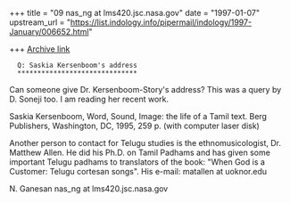 +++
title = "09 nas_ng at lms420.jsc.nasa.gov"
date = "1997-01-07"
upstream_url = "https://list.indology.info/pipermail/indology/1997-January/006652.html"

+++
[Archive link](https://list.indology.info/pipermail/indology/1997-January/006652.html)


      Q: Saskia Kersenboom's address
      ******************************

Can someone give Dr. Kersenboom-Story's address? This was a query
by D. Soneji too. I am reading her recent work.

Saskia Kersenboom, Word, Sound, Image: the life of a Tamil text.
Berg Publishers, Washington, DC, 1995, 259 p. (with computer
laser disk)

Another person to contact for Telugu studies is the 
ethnomusicologist, Dr. Matthew Allen. He did his Ph.D.
on Tamil Padhams and has given some important Telugu padhams
to translators of the book: "When God is a Customer: Telugu
cortesan songs". His e-mail: matallen at uoknor.edu

N. Ganesan
nas_ng at lms420.jsc.nasa.gov





